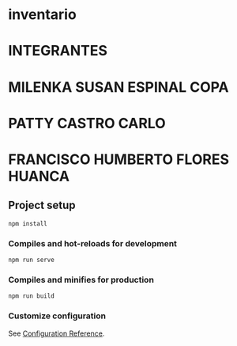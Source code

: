 # inventario
# INTEGRANTES
# MILENKA SUSAN ESPINAL COPA
# PATTY CASTRO CARLO
# FRANCISCO HUMBERTO FLORES HUANCA

## Project setup
```
npm install
```

### Compiles and hot-reloads for development
```
npm run serve
```

### Compiles and minifies for production
```
npm run build
```

### Customize configuration
See [Configuration Reference](https://cli.vuejs.org/config/).
